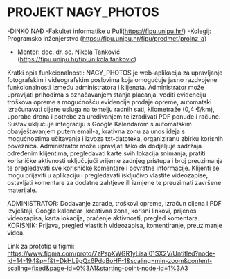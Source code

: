 # PROJEKT NAGY_PHOTOS
-DINKO NAĐ 
-Fakultet informatike u Puli(https://fipu.unipu.hr/)
-Kolegij: Programsko inženjerstvo (https://fipu.unipu.hr/fipu/predmet/proinz_a)

- Mentor: doc. dr. sc. Nikola Tanković (https://fipu.unipu.hr/fipu/nikola.tankovic)

Kratki opis funkcionalnosti:
NAGY_PHOTOS je web-aplikacija za upravljanje fotografskim i videografskim poslovima koja omogućuje jasno razdvojene funkcionalnosti između administratora i klijenata. Administrator može upravljati prihodima s označavanjem stanja plaćanja, voditi evidenciju troškova opreme s mogućnošću evidencije prodaje opreme, automatski izračunavati cijene usluga na temelju radnih sati, kilometraže (0,4 €/km), uporabe drona i potrebe za uređivanjem te izrađivati PDF ponude i račune. Sustav uključuje integraciju s Google Kalendarom s automatskim obavještavanjem putem email-a, krativna zonu za unos ideja s mogućnostima učitavanja i izvoza txt-datoteka, organiziranu zbirku korisnih poveznica. Administrator može upravljati tako da dodjeljuje sadržaja određenim klijentima, pregledavati karte svih lokacija snimanja, pratiti korisničke aktivnosti uključujući vrijeme zadnjeg pristupa i broj preuzimanja te pregledavati sve korisničke komentare i povratne informacije. Klijenti se mogu prijaviti u aplikaciju i pregledavati isključivo vlastite videozapise, ostavljati komentare za dodatne zahtjeve ili izmjene te preuzimati završene materijale.

ADMINISTRATOR: Dodavanje zarade, troškovi opreme, izračun cijena i PDF izvještaji, Google kalendar ,kreativna zona, korisni linkovi, prijenos videozapisa, karta lokacija, praćenje aktivnosti, pregled komentara.
KORISNIK: Prijava, pregled vlastitih videozapisa, komentiranje, preuzimanje videa.


Link za prototip u figmi: 
https://www.figma.com/proto/7zPspXWGR1yLisaI01SX2V/Untitled?node-id=14-194&p=f&t=DkHL9gQx6PdqBoHF-1&scaling=min-zoom&content-scaling=fixed&page-id=0%3A1&starting-point-node-id=1%3A3





